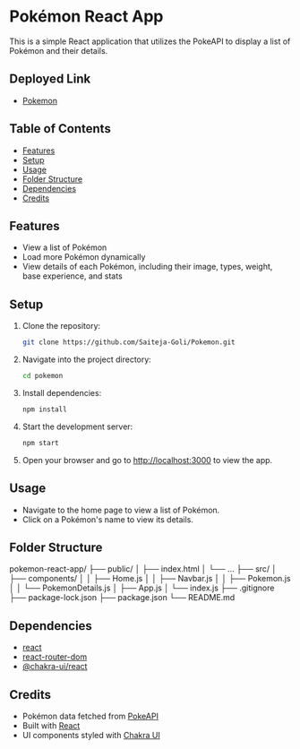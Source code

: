 # Pokémon React App

This is a simple React application that utilizes the PokeAPI to display a list of Pokémon and their details.

## Deployed Link
- [Pokemon](https://pokemon-as0j2uxg2-saiteja-goli.vercel.app/)
 

## Table of Contents
- [Features](#features)
- [Setup](#setup)
- [Usage](#usage)
- [Folder Structure](#folder-structure)
- [Dependencies](#dependencies)
- [Credits](#credits)

## Features

- View a list of Pokémon
- Load more Pokémon dynamically
- View details of each Pokémon, including their image, types, weight, base experience, and stats

## Setup

1. Clone the repository:
    ```bash
    git clone https://github.com/Saiteja-Goli/Pokemon.git
    ```

2. Navigate into the project directory:
    ```bash
    cd pokemon
    ```

3. Install dependencies:
    ```bash
    npm install
    ```

4. Start the development server:
    ```bash
    npm start
    ```

5. Open your browser and go to [http://localhost:3000](http://localhost:3000) to view the app.

## Usage

- Navigate to the home page to view a list of Pokémon.
- Click on a Pokémon's name to view its details.

## Folder Structure

pokemon-react-app/
├── public/
│ ├── index.html
│ └── ...
├── src/
│ ├── components/
│ │ ├── Home.js
│ │ ├── Navbar.js
│ │ ├── Pokemon.js
│ │ └── PokemonDetails.js
│ ├── App.js
│ └── index.js
├── .gitignore
├── package-lock.json
├── package.json
└── README.md


## Dependencies

- [react](https://reactjs.org/)
- [react-router-dom](https://reactrouter.com/web/guides/quick-start)
- [@chakra-ui/react](https://chakra-ui.com/)

## Credits

- Pokémon data fetched from [PokeAPI](https://pokeapi.co/)
- Built with [React](https://reactjs.org/)
- UI components styled with [Chakra UI](https://chakra-ui.com/)
